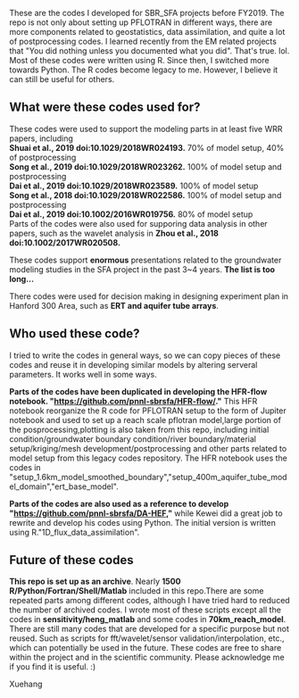 These are the codes I developed for SBR_SFA projects before FY2019. The repo is not only about setting up PFLOTRAN in different ways, there are more components related to geostatistics, data assimilation, and quite a lot of postprocessing codes. I learned recently from the EM related projects that "You did nothing unless you documented what you did". That's true. lol.
Most of these codes were written using R. Since then, I switched more towards Python. The R codes become legacy to me. However, I believe it can still be useful for others. 


## What were these codes used for? 
These codes were used to support the modeling parts in at least five WRR papers, including    
**Shuai et al., 2019 doi:10.1029/2018WR024193.** 70% of model setup, 40% of postprocessing  
**Song et al., 2019 doi:10.1029/2018WR023262.** 100% of model setup and postprocessing  
**Dai et al., 2019 doi:10.1029/2018WR023589.** 100% of model setup  
**Song et al., 2018 doi:10.1029/2018WR022586.** 100% of model setup and postprocessing  
**Dai et al., 2019 doi:10.1002/2016WR019756.** 80% of model setup  
Parts of the codes were also used for supporing data analysis in other papers, such as the wavelet analysis in **Zhou et al., 2018 doi:10.1002/2017WR020508.**   

These codes  support **enormous** presentations related to the groundwater modeling studies in the SFA project in the past 3~4 years. **The list is too long...**

There codes were used for decision making in designing experiment plan in Hanford 300 Area, such as **ERT and aquifer tube arrays**. 

## Who used these code?
I tried to write the codes in general ways, so we can copy pieces of these codes and reuse it in developing similar models by altering serveral parameters. It works well in some ways.

**Parts of the codes have been duplicated in developing the HFR-flow notebook. "https://github.com/pnnl-sbrsfa/HFR-flow/."** This HFR notebook reorganize the R code for PFLOTRAN setup to the form of Jupiter notebook and used to set up a reach scale pflotran model,large portion of the posprocessing,plotting is also taken from this repo, including initial condition/groundwater boundary condition/river boundary/material setup/kriging/mesh development/postprocessing and other parts related to model setup from this legacy codes repository. The HFR notebook uses the codes in "setup_1.6km_model_smoothed_boundary","setup_400m_aquifer_tube_model_domain","ert_base_model".

**Parts of the codes are also used as a reference to develop "https://github.com/pnnl-sbrsfa/DA-HEF,"** while Kewei did a great job to rewrite and develop his codes using Python. The initial version is written using R."1D_flux_data_assimilation".

## Future of these codes
**This repo is set up as an archive**. Nearly **1500 R/Python/Fortran/Shell/Matlab** included in this repo.There are some repeated parts among different codes, although I have tried hard to reduced the number of archived codes. I wrote most of these scripts except all the codes in **sensitivity/heng_matlab** and some codes in **70km_reach_model**. There are still many codes that are developed for a specific purpose but not reused. Such as scripts for fft/wavelet/sensor validation/interpolation, etc., which can potentially be used in the future. These codes are free to share within the project and in the scientific community. Please acknowledge me if you find it is useful. :)

Xuehang
